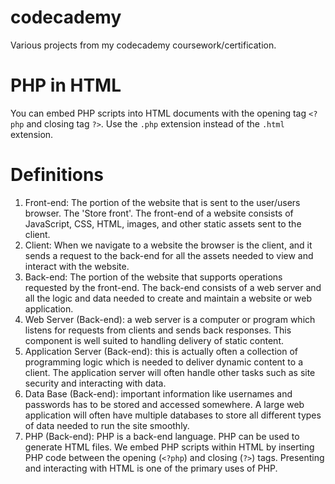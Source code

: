 # codecademy
 Various projects from my codecademy coursework/certification.

# PHP in HTML
You can embed PHP scripts into HTML documents with the opening tag `<?php` and closing tag `?>`. Use the `.php` extension instead of the `.html` extension.

# Definitions
1. Front-end: The portion of the website that is sent to the user/users browser. The 'Store front'. The front-end of a website consists of JavaScript, CSS, HTML, images, and other static assets sent to the client.
2. Client: When we navigate to a website the browser is the client, and it sends a request to the back-end for all the assets needed to view and interact with the website.
3. Back-end: The portion of the website that supports operations requested by the front-end. The back-end consists of a web server and all the logic and data needed to create and maintain a website or web application.
4. Web Server (Back-end): a web server is a computer or program which listens for requests from clients and sends back responses. This component is well suited to handling delivery of static content.
5. Application Server (Back-end): this is actually often a collection of programming logic which is needed to deliver dynamic content to a client. The application server will often handle other tasks such as site security and interacting with data.
6. Data Base (Back-end): important information like usernames and passwords has to be stored and accessed somewhere. A large web application will often have multiple databases to store all different types of data needed to run the site smoothly.
7. PHP (Back-end): PHP is a back-end language. PHP can be used to generate HTML files. We embed PHP scripts within HTML by inserting PHP code between the opening (`<?php`) and closing (`?>`) tags. Presenting and interacting with HTML is one of the primary uses of PHP.